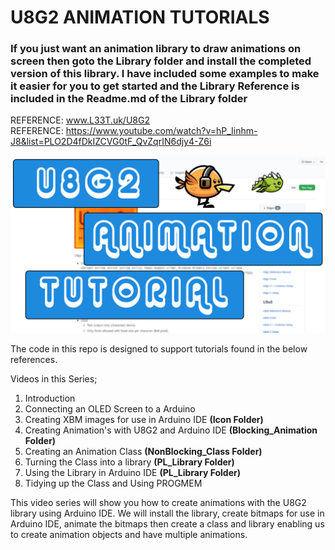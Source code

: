 # U8G2 ANIMATION TUTORIALS

### If you just want an animation library to draw animations on screen then goto the Library folder and install the completed version of this library. I have included some examples to make it easier for you to get started and the Library Reference is included in the Readme.md of the Library folder

REFERENCE: www.L33T.uk/U8G2 \
REFERENCE: https://www.youtube.com/watch?v=hP_Iinhm-J8&list=PLO2D4fDkIZCVG0tF_QvZqrIN6djy4-Z6i

![Alt text](/Thumb1.png?raw=true "U8G2 Animation Tutorial")

The code in this repo is designed to support tutorials found in the below references.

Videos in this Series;
1. Introduction
2. Connecting an OLED Screen to a Arduino
3. Creating XBM images for use in Arduino IDE __(Icon Folder)__
4. Creating Animation's with U8G2 and Arduino IDE __(Blocking_Animation Folder)__
5. Creating an Animation Class __(NonBlocking_Class Folder)__
6. Turning the Class into a library __(PL_Library Folder)__
7. Using the Library in Arduino IDE __(PL_Library Folder)__
8. Tidying up the Class and Using PROGMEM

This video series will show you how to create animations with the U8G2 library using Arduino IDE. We will install the library, create bitmaps for use in Arduino IDE, animate the bitmaps then create a class and library enabling us to create animation objects and have multiple animations.
